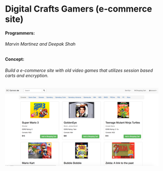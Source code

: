 # Digital Crafts Gamers (e-commerce site)

#### Programmers:
###### Marvin Martinez and Deepak Shah
#### Concept: 
###### Build a e-commerce site with old video games that utilizes session based carts and encryption.
![alt tag](https://github.com/Dvshah13/DC-Gamers-Screens/blob/master/DC%20Gamers%20Front.png?raw=true)
